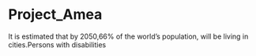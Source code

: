 # Project_Amea

It is estimated that by 2050,66% of the world’s population, will be living in cities.Persons with disabilities
